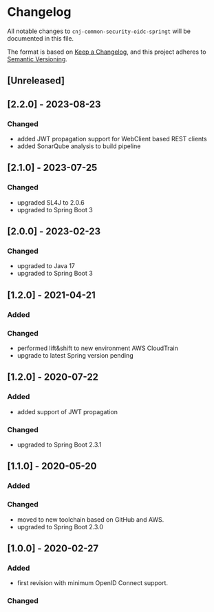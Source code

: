 # Changelog
All notable changes to `cnj-common-security-oidc-springt` will be documented in this file.

The format is based on [Keep a Changelog](https://keepachangelog.com/en/1.0.0/),
and this project adheres to [Semantic Versioning](https://semver.org/spec/v2.0.0.html).

## [Unreleased]

## [2.2.0] - 2023-08-23
### Changed
- added JWT propagation support for WebClient based REST clients
- added SonarQube analysis to build pipeline

## [2.1.0] - 2023-07-25
### Changed
- upgraded SL4J to 2.0.6
- upgraded to Spring Boot 3

## [2.0.0] - 2023-02-23
### Changed
- upgraded to Java 17
- upgraded to Spring Boot 3

## [1.2.0] - 2021-04-21
### Added
### Changed
- performed lift&shift to new environment AWS CloudTrain
- upgrade to latest Spring version pending

## [1.2.0] - 2020-07-22
### Added
- added support of JWT propagation
### Changed
- upgraded to Spring Boot 2.3.1

## [1.1.0] - 2020-05-20
### Added
### Changed
- moved to new toolchain based on GitHub and AWS.
- upgraded to Spring Boot 2.3.0

## [1.0.0] - 2020-02-27
### Added
- first revision with minimum OpenID Connect support.
### Changed
